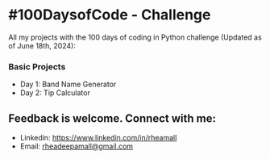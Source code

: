 # #100DaysofCode - Challenge
All my projects with the 100 days of coding in Python challenge (Updated as of June 18th, 2024):
### Basic Projects
  - Day 1: Band Name Generator
  - Day 2: Tip Calculator

## Feedback is welcome. Connect with me:
- Linkedin: https://www.linkedin.com/in/rheamall
- Email: rheadeepamall@gmail.com
